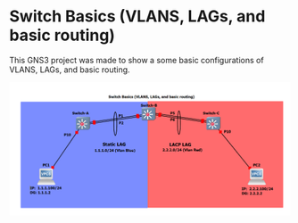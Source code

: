 # Switch Basics (VLANS, LAGs, and basic routing)



This GNS3 project was made to show a some basic configurations of VLANS, LAGs, and basic routing.

[<img src="screenshot.png">](https://github.com/stewilliams-extr/Virtual_EXOS/blob/master/gns3_projects/Switch%20Basics%20(VLANS%2C%20LAGs%2C%20and%20basic%20routing)/Screenshot.png)
